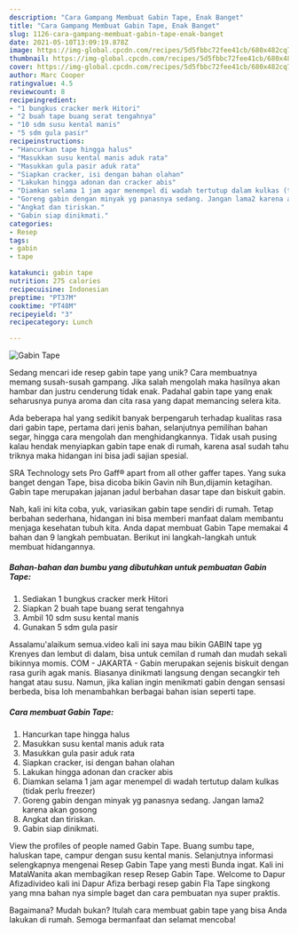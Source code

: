 ```yaml
---
description: "Cara Gampang Membuat Gabin Tape, Enak Banget"
title: "Cara Gampang Membuat Gabin Tape, Enak Banget"
slug: 1126-cara-gampang-membuat-gabin-tape-enak-banget
date: 2021-05-10T13:09:19.878Z
image: https://img-global.cpcdn.com/recipes/5d5fbbc72fee41cb/680x482cq70/gabin-tape-foto-resep-utama.jpg
thumbnail: https://img-global.cpcdn.com/recipes/5d5fbbc72fee41cb/680x482cq70/gabin-tape-foto-resep-utama.jpg
cover: https://img-global.cpcdn.com/recipes/5d5fbbc72fee41cb/680x482cq70/gabin-tape-foto-resep-utama.jpg
author: Marc Cooper
ratingvalue: 4.5
reviewcount: 8
recipeingredient:
- "1 bungkus cracker merk Hitori"
- "2 buah tape buang serat tengahnya"
- "10 sdm susu kental manis"
- "5 sdm gula pasir"
recipeinstructions:
- "Hancurkan tape hingga halus"
- "Masukkan susu kental manis aduk rata"
- "Masukkan gula pasir aduk rata"
- "Siapkan cracker, isi dengan bahan olahan"
- "Lakukan hingga adonan dan cracker abis"
- "Diamkan selama 1 jam agar menempel di wadah tertutup dalam kulkas (tidak perlu freezer)"
- "Goreng gabin dengan minyak yg panasnya sedang. Jangan lama2 karena akan gosong"
- "Angkat dan tiriskan."
- "Gabin siap dinikmati."
categories:
- Resep
tags:
- gabin
- tape

katakunci: gabin tape 
nutrition: 275 calories
recipecuisine: Indonesian
preptime: "PT37M"
cooktime: "PT48M"
recipeyield: "3"
recipecategory: Lunch

---
```



![Gabin Tape](https://img-global.cpcdn.com/recipes/5d5fbbc72fee41cb/680x482cq70/gabin-tape-foto-resep-utama.jpg)

Sedang mencari ide resep gabin tape yang unik? Cara membuatnya memang susah-susah gampang. Jika salah mengolah maka hasilnya akan hambar dan justru cenderung tidak enak. Padahal gabin tape yang enak seharusnya punya aroma dan cita rasa yang dapat memancing selera kita.

Ada beberapa hal yang sedikit banyak berpengaruh terhadap kualitas rasa dari gabin tape, pertama dari jenis bahan, selanjutnya pemilihan bahan segar, hingga cara mengolah dan menghidangkannya. Tidak usah pusing kalau hendak menyiapkan gabin tape enak di rumah, karena asal sudah tahu triknya maka hidangan ini bisa jadi sajian spesial.

SRA Technology sets Pro Gaff® apart from all other gaffer tapes. Yang suka banget dengan Tape, bisa dicoba bikin Gavin nih Bun,dijamin ketagihan. Gabin tape merupakan jajanan jadul berbahan dasar tape dan biskuit gabin.


Nah, kali ini kita coba, yuk, variasikan gabin tape sendiri di rumah. Tetap berbahan sederhana, hidangan ini bisa memberi manfaat dalam membantu menjaga kesehatan tubuh kita. Anda dapat membuat Gabin Tape memakai 4 bahan dan 9 langkah pembuatan. Berikut ini langkah-langkah untuk membuat hidangannya.

<!--inarticleads1-->

##### Bahan-bahan dan bumbu yang dibutuhkan untuk pembuatan Gabin Tape:

1. Sediakan 1 bungkus cracker merk Hitori
1. Siapkan 2 buah tape buang serat tengahnya
1. Ambil 10 sdm susu kental manis
1. Gunakan 5 sdm gula pasir


Assalamu&#39;alaikum semua.video kali ini saya mau bikin GABIN tape yg Krenyes dan lembut di dalam, bisa untuk cemilan d rumah dan mudah sekali bikinnya momis. COM - JAKARTA - Gabin merupakan sejenis biskuit dengan rasa gurih agak manis. Biasanya dinikmati langsung dengan secangkir teh hangat atau susu. Namun, jika kalian ingin menikmati gabin dengan sensasi berbeda, bisa loh menambahkan berbagai bahan isian seperti tape. 

<!--inarticleads2-->

##### Cara membuat Gabin Tape:

1. Hancurkan tape hingga halus
1. Masukkan susu kental manis aduk rata
1. Masukkan gula pasir aduk rata
1. Siapkan cracker, isi dengan bahan olahan
1. Lakukan hingga adonan dan cracker abis
1. Diamkan selama 1 jam agar menempel di wadah tertutup dalam kulkas (tidak perlu freezer)
1. Goreng gabin dengan minyak yg panasnya sedang. Jangan lama2 karena akan gosong
1. Angkat dan tiriskan.
1. Gabin siap dinikmati.


View the profiles of people named Gabin Tape. Buang sumbu tape, haluskan tape, campur dengan susu kental manis. Selanjutnya informasi selengkapnya mengenai Resep Gabin Tape yang mesti Bunda ingat. Kali ini MataWanita akan membagikan resep Resep Gabin Tape. Welcome to Dapur Afizadivideo kali ini Dapur Afiza berbagi resep gabin Fla Tape singkong yang mna bahan nya simple baget dan cara pembuatan nya super praktis. 

Bagaimana? Mudah bukan? Itulah cara membuat gabin tape yang bisa Anda lakukan di rumah. Semoga bermanfaat dan selamat mencoba!

